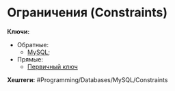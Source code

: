 
# Ограничения (Constraints)

**Ключи:**
- Обратные:
	- [MySQL](MySQL);
- Прямые:
	- [Первичный ключ](mysql-constraints-primary-key)

**Хештеги:** #Programming/Databases/MySQL/Constraints 
